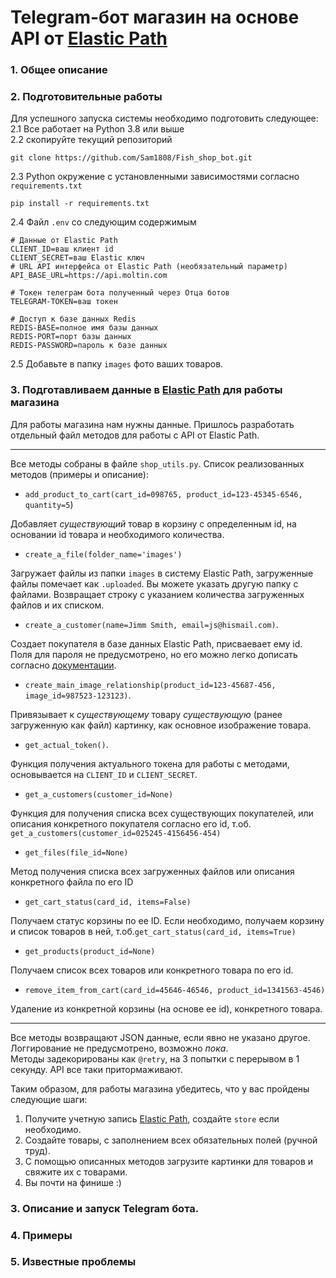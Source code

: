 # Telegram-бот магазин на основе API от [Elastic Path](https://www.elasticpath.com)

### 1. Общее описание 

### 2. Подготовительные работы

Для успешного запуска системы необходимо подготовить следующее:   
2.1 Все работает на Python 3.8 или выше  
2.2 скопируйте текущий репозиторий
```shell
git clone https://github.com/Sam1808/Fish_shop_bot.git
```
2.3 Python окружение с установленными зависимостями согласно `requirements.txt`
```shell
pip install -r requirements.txt
```
2.4 Файл `.env` со следующим содержимым
```text
# Данные от Elastic Path
CLIENT_ID=ваш клиент id
CLIENT_SECRET=ваш Elastic ключ
# URL API интерфейса от Elastic Path (необязательный параметр)
API_BASE_URL=https://api.moltin.com

# Токен телеграм бота полученный через Отца ботов
TELEGRAM-TOKEN=ваш токен

# Доступ к базе данных Redis
REDIS-BASE=полное имя базы данных
REDIS-PORT=порт базы данных
REDIS-PASSWORD=пароль к базе данных
```
2.5 Добавьте в папку `images` фото ваших товаров.

### 3. Подготавливаем данные в [Elastic Path](https://www.elasticpath.com) для работы магазина

Для работы магазина нам нужны данные. Пришлось разработать отдельный файл методов для работы с API от Elastic Path. 
<hr>

Все методы собраны в файле `shop_utils.py`. Список реализованных методов (примеры и описание):

- `add_product_to_cart(cart_id=098765, product_id=123-45345-6546, quantity=5`)  

Добавляет *существующий* товар в корзину с определенным id, на основании id товара и необходимого количества.

- `create_a_file(folder_name='images')`

Загружает файлы из папки `images` в систему Elastic Path, загруженные файлы помечает как `.uploaded`. Вы можете указать другую папку с файлами.
Возвращает строку с указанием количества загруженных файлов и их списком.
- `create_a_customer(name=Jimm Smith, email=js@hismail.com)`.
 
Создает покупателя в базе данных Elastic Path, присваевает ему id. 
Поля для пароля не предусмотрено, но его можно легко дописать согласно [документации](https://documentation.elasticpath.com/commerce-cloud/docs/api/customers-and-accounts/customers/create-a-customer.html).
- `create_main_image_relationship(product_id=123-45687-456, image_id=987523-123123)`.

Привязывает к *существующему* товару *существующую* (ранее загруженную как файл) картинку, как основное изображение товара.
- `get_actual_token()`.

Функция получения актуального токена для работы с методами, основывается на `CLIENT_ID` и `CLIENT_SECRET`.
- `get_a_customers(customer_id=None)`

Функция для получения списка всех существующих покупателей, или описания конкретного покупателя согласно его id, т.об. `get_a_customers(customer_id=025245-4156456-454)`
- `get_files(file_id=None)`

Метод получения списка всех загруженных файлов или описания конкретного файла по его ID
- `get_cart_status(card_id, items=False)`

Получаем статус корзины по ее ID. Если необходимо, получаем корзину и список товаров в ней, т.об.`get_cart_status(card_id, items=True)`
- `get_products(product_id=None)`

Получаем список всех товаров или конкретного товара по его id. 
- `remove_item_from_cart(card_id=45646-46546, product_id=1341563-4546)`

Удаление из конкретной корзины (на основе ее id), конкретного товара.
<hr>

Все методы возвращают JSON данные, если явно не указано другое.  
Логгирование не предусмотрено, возможно *пока*.  
Методы задекорированы как `@retry`, на 3 попытки с перерывом в 1 секунду. API все таки притормаживают.

Таким образом, для работы магазина убедитесь, что у вас пройдены следующие шаги: 
1. Получите учетную запись [Elastic Path](https://www.elasticpath.com), создайте `store` если необходимо.
2. Создайте товары, с заполнением всех обязательных полей (ручной труд).
3. С помощью описанных методов загрузите картинки для товаров и свяжите их с товарами.
4. Вы почти на финише :)

### 3. Описание и запуск Telegram бота.

### 4. Примеры

### 5. Известные проблемы